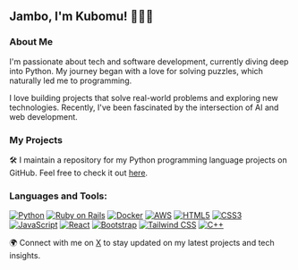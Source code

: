 
## Jambo, I'm Kubomu! 👋🏿🦅

### About Me

I'm passionate about tech and software development, currently diving deep into Python. My journey began with a love for solving puzzles, which naturally led me to programming.

I love building projects that solve real-world problems and exploring new technologies. Recently, I've been fascinated by the intersection of AI and web development.

### My Projects

🛠 I maintain a repository for my Python programming language projects on GitHub. Feel free to check it out [here](https://github.com/Kubomu/PyCodeCollection.git).

### Languages and Tools:

[![Python](https://img.shields.io/badge/-Python-3776AB?style=flat-square&logo=python&logoColor=white)](https://www.python.org/)
[![Ruby on Rails](https://img.shields.io/badge/-Ruby%20on%20Rails-CC0000?style=flat-square&logo=ruby-on-rails&logoColor=white)](https://rubyonrails.org/)
[![Docker](https://img.shields.io/badge/-Docker-2496ED?style=flat-square&logo=docker&logoColor=white)](https://www.docker.com/)
[![AWS](https://img.shields.io/badge/-AWS-232F3E?style=flat-square&logo=amazon-aws&logoColor=white)](https://aws.amazon.com/)
[![HTML5](https://img.shields.io/badge/-HTML5-E34F26?style=flat-square&logo=html5&logoColor=white)](https://developer.mozilla.org/en-US/docs/Web/Guide/HTML/HTML5)
[![CSS3](https://img.shields.io/badge/-CSS3-1572B6?style=flat-square&logo=css3&logoColor=white)](https://developer.mozilla.org/en-US/docs/Web/CSS)
[![JavaScript](https://img.shields.io/badge/-JavaScript-F7DF1E?style=flat-square&logo=javascript&logoColor=black)](https://developer.mozilla.org/en-US/docs/Web/JavaScript)
[![React](https://img.shields.io/badge/-React-61DAFB?style=flat-square&logo=react&logoColor=black)](https://reactjs.org/)
[![Bootstrap](https://img.shields.io/badge/-Bootstrap-563D7C?style=flat-square&logo=bootstrap&logoColor=white)](https://getbootstrap.com/)
[![Tailwind CSS](https://img.shields.io/badge/-Tailwind%20CSS-38B2AC?style=flat-square&logo=tailwind-css&logoColor=white)](https://tailwindcss.com/)
[![C++](https://img.shields.io/badge/-C++-00599C?style=flat-square&logo=cplusplus&logoColor=white)](https://isocpp.org/)

🌍 Connect with me on [X](twitter.com/KubomuEdi) to stay updated on my latest projects and tech insights.
